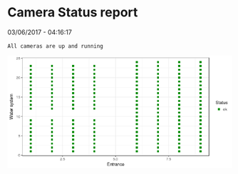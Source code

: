 Camera Status report
================
03/06/2017 - 04:16:17

    All cameras are up and running

![](camreport_files/figure-markdown_github/unnamed-chunk-2-1.png)
